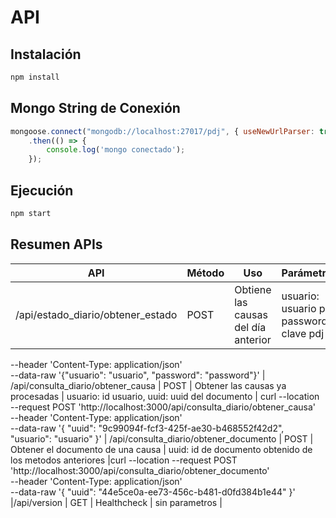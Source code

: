 # API

## Instalación

```bash
npm install 
```

## Mongo String de Conexión

```javascript
mongoose.connect("mongodb://localhost:27017/pdj", { useNewUrlParser: true })
    .then(() => {
        console.log('mongo conectado');
    });
```

## Ejecución

```bash
npm start 
```

## Resumen APIs

| API | Método  | Uso | Parámetros |Ejemplo | 
| ------------- | ------------- | ------------- | ------------- | ------------- |
| /api/estado_diario/obtener_estado | POST | Obtiene las causas del día anterior | usuario: usuario pdj, password: clave pdj |curl --location --request POST 'http://localhost:3000/api/estado_diario/obtener_estado' \
--header 'Content-Type: application/json' \
--data-raw '{"usuario": "usuario", "password": "password"}'
| /api/consulta_diario/obtener_causa | POST  | Obtener las causas ya procesadas  | usuario: id usuario, uuid: uuid del documento | curl --location --request POST 'http://localhost:3000/api/consulta_diario/obtener_causa' \
--header 'Content-Type: application/json' \
--data-raw '{ "uuid": "9c99094f-fcf3-425f-ae30-b468552f42d2", "usuario": "usuario" }'
| /api/consulta_diario/obtener_documento | POST  | Obtener el documento de una causa | uuid: id de documento obtenido de los metodos anteriores |curl --location --request POST 'http://localhost:3000/api/consulta_diario/obtener_documento' \
--header 'Content-Type: application/json' \
--data-raw '{
    "uuid": "44e5ce0a-ee73-456c-b481-d0fd384b1e44"
}'
|/api/version | GET | Healthcheck | sin parametros |
